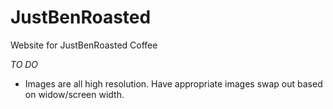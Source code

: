 # JustBenRoasted
Website for JustBenRoasted Coffee


*TO DO*
- Images are all high resolution. Have appropriate images swap out based on widow/screen width.

